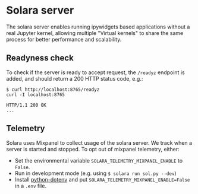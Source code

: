 # Solara server

The solara server enables running ipywidgets based applications without a real Jupyter kernel, allowing multiple "Virtual kernels" to share the same process for better performance and scalability.

## Readyness check

To check if the server is ready to accept request, the `/readyz` endpoint is added, and should return a 200 HTTP status code, e.g.:

```
$ curl http://localhost:8765/readyz
curl -I localhost:8765

HTTP/1.1 200 OK
...
```

## Telemetry

Solara uses Mixpanel to collect usage of the solara server. We track when a server is started and stopped. To opt out of mixpanel telemetry, either:

 * Set the environmental variable `SOLARA_TELEMETRY_MIXPANEL_ENABLE` to `False`.
 * Run in development mode (e.g. using `$ solara run sol.py --dev`)
 * Install [python-dotenv](https://pypi.org/project/python-dotenv/) and put `SOLARA_TELEMETRY_MIXPANEL_ENABLE=False` in a `.env` file.
